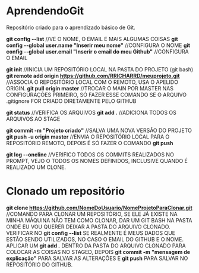 # AprendendoGit
Repositório criado para o aprendizado básico de Git. 

**git config --list** //VE O NOME, O EMAIL E MAIS ALGUMAS COISAS 
**git config --global user.name "Inserir meu nome"** //CONFIGURA O NOME
**git config --global user.email "Inserir o email do meu Github"** //CONFIGURA O EMAIL

**git init** //INICIA UM REPOSITÓRIO LOCAL NA PASTA DO PROJETO (git bash)
**git remote add origin https://github.com/RRICHARRD/meuprojeto.git** //ASSOCIA O REPOSITÓRIO LOCAL COM O REMOTO, USA O APELIDO ORIGIN.
**git pull origin master** //TROCAR O MAIN POR MASTER NAS CONFIGURAÇÕES PRIMEIRO, SÓ FAZER ESSE COMANDO SE O ARQUIVO .gitignore FOR CRIADO DIRETAMENTE PELO GITHUB

**git status** //VERIFICA OS ARQUIVOS
**git add .** //ADICIONA TODOS OS ARQUIVOS AO STAGE

**git commit -m "Projeto criado"** //SALVA UMA NOVA VERSÃO DO PROJETO
**git push -u origin master** //ENVIA O REPOSITÓRIO LOCAL PARA O REPOSITÓRIO REMOTO, DEPOIS É SÓ FAZER O COMANDO **git push**

**git log --oneline** //VERIFICO TODOS OS COMMITS REALIZADOS NO PROMPT, VEJO O TODOS OS NOMES DEFINIDOS, INCLUSIVE QUANDO É REALIZADO UM CLONE. 


# Clonado um repositório

**git clone https://github.com/NomeDoUsuario/NomeProjetoParaClonar.git** //COMANDO PARA CLONAR UM REPOSITÓRIO, SE ELE JÁ EXISTE NA MINHA MÁQUINA NÃO TEM COMO CLONAR, DAR UM GIT BASH NA PASTA ONDE EU VOU QUERER DEIXAR A PASTA DO ARQUIVO CLONADO. VERIFICAR NO **git config --list** SE REALMENTE É MEUS DADOS QUE ESTÃO SENDO UTILIZADOS, NO CASO O EMAIL DO GITHUB E O NOME. APLICAR UM **git add .** DENTRO DA PASTA DO ARQUIVO CLONADO PARA COLOCAR AS COISAS NO STAGED, DEPOIS **git commit -m "mensagem de explicação"** PARA SALVAR AS ALTERAÇÕES E **git push** PARA SALVAR NO REPOSITÓRIO DO GITHUB.


